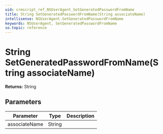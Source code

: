 ```yaml
---
uid: crmscript_ref_NSUserAgent_SetGeneratedPasswordFromName
title: String SetGeneratedPasswordFromName(String associateName)
intellisense: NSUserAgent.SetGeneratedPasswordFromName
keywords: NSUserAgent, SetGeneratedPasswordFromName
so.topic: reference
---
```


# String SetGeneratedPasswordFromName(String associateName)

**Returns:** String

## Parameters

| Parameter | Type | Description |
|---|---|---|
| associateName | String | |
